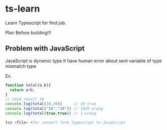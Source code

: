 # ts-learn

Learn Typescript for find job.

Plan Before building!!!

## Problem with JavaScript

JavaScript is dynamic type
It have human error about sent variable of type mismatch type  

Ex.

``` JavaScript
function total(a,b){
  return a+b; 
}
// need result 10
console.log(total(10,20))     // 10 true
console.log(total("10","20")) // 1020 wrong
console.log(total(true,true)) // 1 wrong
```

```bash
tcs <file> #for convert form Typescript to JavaScript
```
